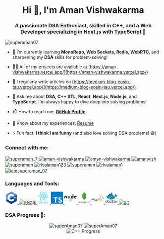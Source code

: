 <h1 align="center">Hi 👋, I'm Aman Vishwakarma</h1>
<h3 align="center">A passionate DSA Enthusiast, skilled in C++, and a Web Developer specializing in Next.js with TypeScript 🚀</h3>

<p align="left"> <img src="https://komarev.com/ghpvc/?username=superaman07&label=Profile%20views&color=0e75b6&style=flat" alt="superaman07" /> </p>

- 🌱 I’m currently learning **MonoRepo, Web Sockets, Redis, WebRTC**, and sharpening my **DSA** skills for problem-solving!

- 👨‍💻 All of my projects are available at [https://aman-vishwakarma.vercel.app/](https://aman-vishwakarma.vercel.app/)

- 📝 I regularly write articles on [https://medium-blog-eosin-tau.vercel.app/](https://medium-blog-eosin-tau.vercel.app/)

- 💬 Ask me about **DSA, C++ STL**, **React**, **Next.js**, **Node.js**, and **TypeScript**. I'm always happy to dive deep into solving problems!

- 📫 How to reach me: **[GitHub Profile](https://github.com/superAman07)**

- 📄 Know about my experiences: [Resume](https://aman-vishwakarma.vercel.app/Resume.pdf)

- ⚡ Fun fact: **I think I am funny** (and also love solving DSA problems! 😄)

<h3 align="left">Connect with me:</h3>
<p align="left">
  <a href="https://twitter.com/superaman_7" target="blank"><img align="center" src="https://raw.githubusercontent.com/rahuldkjain/github-profile-readme-generator/master/src/images/icons/Social/twitter.svg" alt="superaman_7" height="30" width="40" /></a>
  <a href="https://linkedin.com/in/aman-vishwakarma-272797253/" target="blank"><img align="center" src="https://raw.githubusercontent.com/rahuldkjain/github-profile-readme-generator/master/src/images/icons/Social/linked-in-alt.svg" alt="aman-vishwakarma" height="30" width="40" /></a>
  <a href="https://stackoverflow.com/users/27481191/aman-vishwakarma" target="blank"><img align="center" src="https://raw.githubusercontent.com/rahuldkjain/github-profile-readme-generator/master/src/images/icons/Social/stack-overflow.svg" alt="aman-vishwakarma" height="30" width="40" /></a>
  <a href="https://codesandbox.com/amanvish" target="blank"><img align="center" src="https://raw.githubusercontent.com/rahuldkjain/github-profile-readme-generator/master/src/images/icons/Social/codesandbox.svg" alt="amanvish" height="30" width="40" /></a>
  <a href="https://www.codechef.com/users/superaman" target="blank"><img align="center" src="https://cdn.jsdelivr.net/npm/simple-icons@3.1.0/icons/codechef.svg" alt="superaman" height="30" width="40" /></a>
  <a href="https://www.hackerrank.com/profile/rivalaman123" target="blank"><img align="center" src="https://raw.githubusercontent.com/rahuldkjain/github-profile-readme-generator/master/src/images/icons/Social/hackerrank.svg" alt="rivalaman123" height="30" width="40" /></a>
  <a href="https://www.leetcode.com/superaman" target="blank"><img align="center" src="https://raw.githubusercontent.com/rahuldkjain/github-profile-readme-generator/master/src/images/icons/Social/leet-code.svg" alt="superaman" height="30" width="40" /></a>
  <a href="https://auth.geeksforgeeks.org/user/rivalaman1" target="blank"><img align="center" src="https://raw.githubusercontent.com/rahuldkjain/github-profile-readme-generator/master/src/images/icons/Social/geeks-for-geeks.svg" alt="rivalaman1" height="30" width="40" /></a>
  <a href="https://discord.gg/iamsuperaman_07" target="blank"><img align="center" src="https://raw.githubusercontent.com/rahuldkjain/github-profile-readme-generator/master/src/images/icons/Social/discord.svg" alt="iamsuperaman_07" height="30" width="40" /></a>
</p>

<h3 align="left">Languages and Tools:</h3>
<p align="left">
  <a href="https://www.w3schools.com/cpp/" target="_blank" rel="noreferrer"> 
    <img src="https://raw.githubusercontent.com/devicons/devicon/master/icons/cplusplus/cplusplus-original.svg" alt="cplusplus" width="40" height="40" /> 
  </a> 
  <a href="https://nextjs.org/" target="_blank" rel="noreferrer"> 
    <img src="https://cdn.worldvectorlogo.com/logos/nextjs-2.svg" alt="nextjs" width="40" height="40" />
  </a> 
  <a href="https://reactjs.org/" target="_blank" rel="noreferrer">
    <img src="https://raw.githubusercontent.com/devicons/devicon/master/icons/react/react-original-wordmark.svg" alt="react" width="40" height="40"/>
  </a> 
  <a href="https://www.typescriptlang.org/" target="_blank" rel="noreferrer">
    <img src="https://raw.githubusercontent.com/devicons/devicon/master/icons/typescript/typescript-original.svg" alt="typescript" width="40" height="40"/>
  </a> 
  <a href="https://nodejs.org" target="_blank" rel="noreferrer">
    <img src="https://raw.githubusercontent.com/devicons/devicon/master/icons/nodejs/nodejs-original-wordmark.svg" alt="nodejs" width="40" height="40"/>
  </a> 
  <a href="https://www.mongodb.com/" target="_blank" rel="noreferrer">
    <img src="https://raw.githubusercontent.com/devicons/devicon/master/icons/mongodb/mongodb-original-wordmark.svg" alt="mongodb" width="40" height="40"/>
  </a>
  <a href="https://www.mysql.com/" target="_blank" rel="noreferrer">
    <img src="https://raw.githubusercontent.com/devicons/devicon/master/icons/mysql/mysql-original-wordmark.svg" alt="mysql" width="40" height="40"/>
  </a>
  <a href="https://www.docker.com/" target="_blank" rel="noreferrer">
    <img src="https://raw.githubusercontent.com/devicons/devicon/master/icons/docker/docker-original-wordmark.svg" alt="docker" width="40" height="40"/>
  </a>
  <a href="https://git-scm.com/" target="_blank" rel="noreferrer">
    <img src="https://www.vectorlogo.zone/logos/git-scm/git-scm-icon.svg" alt="git" width="40" height="40"/>
  </a>
</p>

<h3 align="left">DSA Progress 💪:</h3>
<p align="center">
  <img src="https://github-readme-stats.vercel.app/api/top-langs/?username=superAman07&layout=compact&theme=dracula" alt="superAman07" />
  <img src="https://github-readme-stats.vercel.app/api?username=superAman07&show_icons=true&theme=dracula" alt="superAman07" />
  <br>
  <img src="https://progress-bar.dev/80/?title=c%2B%2B" alt="C++ Progress" />
</p>



